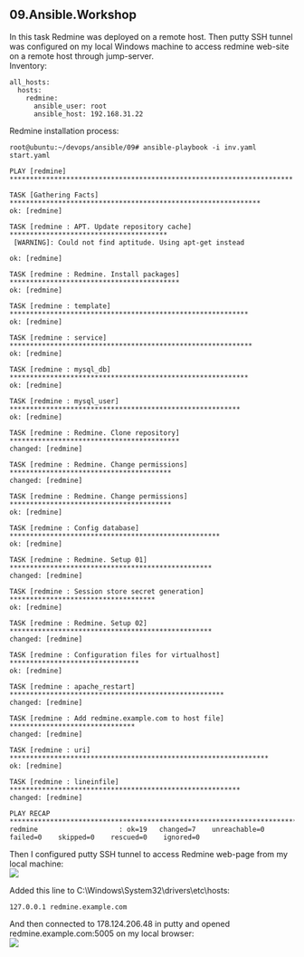 
## 09.Ansible.Workshop  
In this task Redmine was deployed on a remote host. Then putty SSH tunnel was configured on my local Windows machine to access redmine web-site on a remote host through jump-server.  
Inventory:  
```
all_hosts:
  hosts:
    redmine:
      ansible_user: root
      ansible_host: 192.168.31.22
```

Redmine installation process:  
```
root@ubuntu:~/devops/ansible/09# ansible-playbook -i inv.yaml start.yaml

PLAY [redmine] **********************************************************************

TASK [Gathering Facts] **************************************************************
ok: [redmine]

TASK [redmine : APT. Update repository cache] ***************************************
 [WARNING]: Could not find aptitude. Using apt-get instead

ok: [redmine]

TASK [redmine : Redmine. Install packages] ******************************************
ok: [redmine]

TASK [redmine : template] ***********************************************************
ok: [redmine]

TASK [redmine : service] ************************************************************
ok: [redmine]

TASK [redmine : mysql_db] ***********************************************************
ok: [redmine]

TASK [redmine : mysql_user] *********************************************************
ok: [redmine]

TASK [redmine : Redmine. Clone repository] ******************************************
changed: [redmine]

TASK [redmine : Redmine. Change permissions] ****************************************
changed: [redmine]

TASK [redmine : Redmine. Change permissions] ****************************************
ok: [redmine]

TASK [redmine : Config database] ****************************************************
ok: [redmine]

TASK [redmine : Redmine. Setup 01] **************************************************
changed: [redmine]

TASK [redmine : Session store secret generation] ************************************
ok: [redmine]

TASK [redmine : Redmine. Setup 02] **************************************************
changed: [redmine]

TASK [redmine : Configuration files for virtualhost] ********************************
ok: [redmine]

TASK [redmine : apache_restart] *****************************************************
changed: [redmine]

TASK [redmine : Add redmine.example.com to host file] *******************************
changed: [redmine]

TASK [redmine : uri] ****************************************************************
ok: [redmine]

TASK [redmine : lineinfile] *********************************************************
changed: [redmine]

PLAY RECAP **************************************************************************
redmine                    : ok=19   changed=7    unreachable=0    failed=0    skipped=0    rescued=0    ignored=0
```  
Then I configured putty SSH tunnel to access Redmine web-page from my local machine:  
![](https://i.ibb.co/dkw9qDf/putty.png)

Added this line to C:\Windows\System32\drivers\etc\hosts:  
```
127.0.0.1 redmine.example.com
```
And then connected to 178.124.206.48 in putty and opened redmine.example.com:5005 on my local browser:  
![](https://i.ibb.co/CWTx6Z6/project.png)